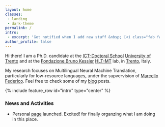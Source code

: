 ```yaml
---
layout: home
classes: 
 - landing
 - dark-theme
permalink: /
intro:
 - excerpt: 'Get notified when I add new stuff &nbsp; [<i class="fab fa-twitter"></i> @surafelml](https://twitter.com/surafelml){: .btn .btn--twitter}'
author_profile: false
--- 
```

Hi there! I am a Ph.D. candidate at the <a href="http://ict.unitn.it/">ICT-Doctoral School</a> <a href="https://www.unitn.it/en">University of Trento</a> and at the <a href="https://www.fbk.eu/en/">Fondazione Bruno Kessler</a> <a href="https://ict.fbk.eu/units/hlt-mt/">HLT-MT</a> lab, in [Trento](https://goo.gl/maps/GS18r4G69J82), Italy.

My research focuses on Multilingual Neural Machine Translation, particularly for low-resource languages, under the supvervision of <a href="https://sites.google.com/site/marcellofedericohome/">Marcello Federico</a>. Feel free to check some of my [blog](https://surafelml.github.io/blog/) posts.


{% include feature_row id="intro" type="center" %}

 
 ### News and Activities
  - Personal [page](https://surafelml.github.io) launched. Excited! for finally organzing what I am doing in this place.
